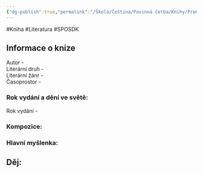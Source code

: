 ```yaml
---
{"dg-publish":true,"permalink":"/Škola/Čeština/Povinná četba/Knihy/Proměna/","created":"2023-11-28T12:00:00.374+01:00","updated":"2024-03-13T18:25:14.166+01:00"}
---
```


#Kniha #Literatura #SPOSDK
## Informace o knize
Autor -  
Literární druh -  
Literární žánr -  
Časoprostor -
### Rok vydání a dění ve světě:
Rok vydání -
### Kompozice:

### Hlavní myšlenka:

## Děj: